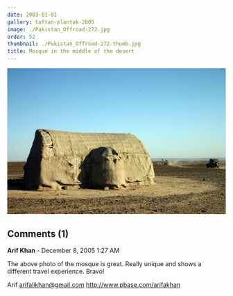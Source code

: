 ```yaml
---
date: 2003-01-01
gallery: taftan-plantak-2005
image: ./Pakistan_Offroad-272.jpg
order: 52
thumbnail: ./Pakistan_Offroad-272-thumb.jpg
title: Mosque in the middle of the desert
---
```


![Mosque in the middle of the desert](./Pakistan_Offroad-272.jpg)

<div id="comments">

## Comments (1)

<div id="comment">

**Arif Khan** - December  8, 2005  1:27 AM

The above photo of the mosque is great. Really unique and shows a different travel experience. Bravo!

Arif
arifalikhan@gmail.com
<http://www.pbase.com/arifakhan>

</div>

</div>